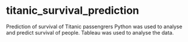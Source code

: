 # titanic_survival_prediction
Prediction of survival of Titanic passengrers
Python was used to analyse and predict survival of people. Tableau was used to analyse the data.
